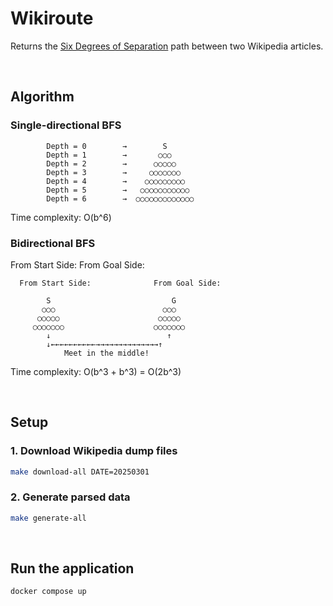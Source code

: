 # Wikiroute

Returns the [Six Degrees of Separation](https://en.wikipedia.org/wiki/Six_degrees_of_separation) path between two Wikipedia articles.

<br />

## Algorithm

### Single-directional BFS

```
        Depth = 0        →        S
        Depth = 1        →       ○○○
        Depth = 2        →      ○○○○○
        Depth = 3        →     ○○○○○○○
        Depth = 4        →    ○○○○○○○○○
        Depth = 5        →   ○○○○○○○○○○○
        Depth = 6        →  ○○○○○○○○○○○○○
```
Time complexity: O(b^6)

### Bidirectional BFS
From Start Side: From Goal Side:
```
  From Start Side:              From Goal Side:

        S                           G
       ○○○                        ○○○
      ○○○○○                      ○○○○○
     ○○○○○○○                    ○○○○○○○
        ↓                          ↑
        ↓←←←←←←←←←←→→→→→→→→→→→→→→↑
            Meet in the middle!
```
Time complexity: O(b^3 + b^3) = O(2b^3)

<br />

## Setup

### 1. Download Wikipedia dump files
```sh
make download-all DATE=20250301
```

### 2. Generate parsed data
```sh
make generate-all
```

<br />

## Run the application
```sh
docker compose up
```

